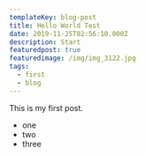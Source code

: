 ```yaml
---
templateKey: blog-post
title: Hello World Test
date: 2019-11-25T02:56:10.000Z
description: Start
featuredpost: true
featuredimage: /img/img_3122.jpg
tags:
  - first
  - blog
---
```

This is my first post.

- one
- two
- three

